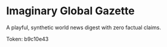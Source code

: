 # Imaginary Global Gazette

A playful, synthetic world news digest with zero factual claims.

Token: b9c10e43

## 



## 



## 



## 



## 



## 



## 



## 

